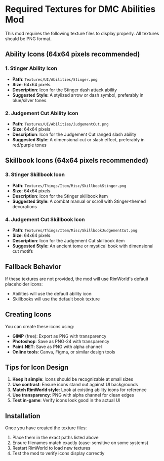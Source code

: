 # Required Textures for DMC Abilities Mod

This mod requires the following texture files to display properly. All textures should be PNG format.

## Ability Icons (64x64 pixels recommended)

### 1. Stinger Ability Icon
- **Path**: `Textures/UI/Abilities/Stinger.png`
- **Size**: 64x64 pixels
- **Description**: Icon for the Stinger dash attack ability
- **Suggested Style**: A stylized arrow or dash symbol, preferably in blue/silver tones

### 2. Judgement Cut Ability Icon  
- **Path**: `Textures/UI/Abilities/JudgementCut.png`
- **Size**: 64x64 pixels
- **Description**: Icon for the Judgement Cut ranged slash ability
- **Suggested Style**: A dimensional cut or slash effect, preferably in red/purple tones

## Skillbook Icons (64x64 pixels recommended)

### 3. Stinger Skillbook Icon
- **Path**: `Textures/Things/Item/Misc/SkillbookStinger.png` 
- **Size**: 64x64 pixels
- **Description**: Icon for the Stinger skillbook item
- **Suggested Style**: A combat manual or scroll with Stinger-themed decorations

### 4. Judgement Cut Skillbook Icon
- **Path**: `Textures/Things/Item/Misc/SkillbookJudgementCut.png`
- **Size**: 64x64 pixels  
- **Description**: Icon for the Judgement Cut skillbook item
- **Suggested Style**: An ancient tome or mystical book with dimensional cut motifs

## Fallback Behavior

If these textures are not provided, the mod will use RimWorld's default placeholder icons:
- Abilities will use the default ability icon
- Skillbooks will use the default book texture

## Creating Icons

You can create these icons using:
- **GIMP** (free): Export as PNG with transparency
- **Photoshop**: Save as PNG-24 with transparency
- **Paint.NET**: Save as PNG with alpha channel
- **Online tools**: Canva, Figma, or similar design tools

## Tips for Icon Design

1. **Keep it simple**: Icons should be recognizable at small sizes
2. **Use contrast**: Ensure icons stand out against UI backgrounds
3. **Match RimWorld style**: Look at existing ability icons for reference
4. **Use transparency**: PNG with alpha channel for clean edges
5. **Test in-game**: Verify icons look good in the actual UI

## Installation

Once you have created the texture files:
1. Place them in the exact paths listed above
2. Ensure filenames match exactly (case-sensitive on some systems)
3. Restart RimWorld to load new textures
4. Test the mod to verify icons display correctly